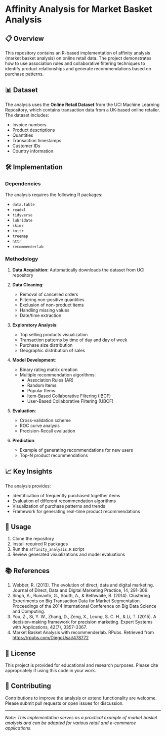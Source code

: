 # Affinity Analysis for Market Basket Analysis

## 📋 Overview

This repository contains an R-based implementation of affinity analysis (market basket analysis) on online retail data. The project demonstrates how to use association rules and collaborative filtering techniques to identify product relationships and generate recommendations based on purchase patterns.

## 📊 Dataset

The analysis uses the **Online Retail Dataset** from the UCI Machine Learning Repository, which contains transaction data from a UK-based online retailer. The dataset includes:

- Invoice numbers
- Product descriptions
- Quantities
- Transaction timestamps
- Customer IDs
- Country information

## 🛠️ Implementation

### Dependencies

The analysis requires the following R packages:
- `data.table`
- `readxl`
- `tidyverse`
- `lubridate`
- `skimr`
- `knitr`
- `treemap`
- `httr`
- `recommenderlab`

### Methodology

1. **Data Acquisition**: Automatically downloads the dataset from UCI repository
2. **Data Cleaning**:
   - Removal of cancelled orders
   - Filtering non-positive quantities
   - Exclusion of non-product items
   - Handling missing values
   - Date/time extraction

3. **Exploratory Analysis**:
   - Top selling products visualization
   - Transaction patterns by time of day and day of week
   - Purchase size distribution
   - Geographic distribution of sales

4. **Model Development**:
   - Binary rating matrix creation
   - Multiple recommendation algorithms:
     - Association Rules (AR)
     - Random Items
     - Popular Items
     - Item-Based Collaborative Filtering (IBCF)
     - User-Based Collaborative Filtering (UBCF)

5. **Evaluation**:
   - Cross-validation scheme
   - ROC curve analysis
   - Precision-Recall evaluation

6. **Prediction**:
   - Example of generating recommendations for new users
   - Top-N product recommendations

## 📈 Key Insights

The analysis provides:
- Identification of frequently purchased together items
- Evaluation of different recommendation algorithms
- Visualization of purchase patterns and trends
- Framework for generating real-time product recommendations

## 🚀 Usage

1. Clone the repository
2. Install required R packages
3. Run the `affinity_analysis.R` script
4. Review generated visualizations and model evaluations

## 📚 References

1. Webber, R. (2013). The evolution of direct, data and digital marketing. Journal of Direct, Data and Digital Marketing Practice, 14, 291-309.
2. Singh, A., Rumantir, G., South, A., & Bethwaite, B. (2014). Clustering Experiments on Big Transaction Data for Market Segmentation. Proceedings of the 2014 International Conference on Big Data Science and Computing.
3. You, Z., Si, Y. W., Zhang, D., Zeng, X., Leung, S. C. H., & Li, T. (2015). A decision-making framework for precision marketing. Expert Systems with Applications, 42(7), 3357-3367.
4. Market Basket Analysis with recommenderlab. RPubs. Retrieved from https://rpubs.com/DiegoUsai/478772

## 📝 License

This project is provided for educational and research purposes. Please cite appropriately if using this code in your work.

## 🤝 Contributing

Contributions to improve the analysis or extend functionality are welcome. Please submit pull requests or open issues for discussion.

---

*Note: This implementation serves as a practical example of market basket analysis and can be adapted for various retail and e-commerce applications.*